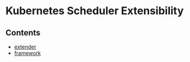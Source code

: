 Kubernetes Scheduler Extensibility
==================================

## Contents

* [extender](scheduler_extender.md)
* [framework](scheduler_framework.md)